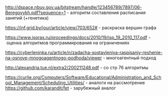 http://dspace.nbuv.gov.ua/bitstream/handle/123456789/7897/06-Beregovykh.pdf?sequence=1 - алгоритм составления расписания занятий (+генетика)

https://inf.grid.by/jour/article/view/703/652# - раскраска вершин графа

https://www.ispras.ru/proceedings/docs/2010/19/isp_19_2010_117.pdf -  оценка алгоритмов программирования на ограничениях

https://cyberleninka.ru/article/n/zadacha-sostavleniya-raspisaniy-reshenie-na-osnove-mnogoagentnogo-podhoda/viewer - многоагентный подход

http://alexandria.tue.nl/extra2/200211248.pdf - со стр 76 алгоритмы

https://curlie.org/Computers/Software/Educational/Administration_and_School_Management/Scheduling_Utilities/ - аналоги на рассмотрение
https://github.com/karandit/fet - зарубежный аналог
